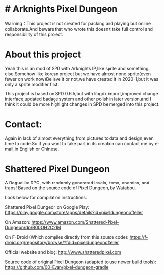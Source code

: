 # # Arknights Pixel Dungeon

Warning：This project is not created for packing and playing but online collaborate.And beware that who wrote this doesn't take full control and responsibility of this project.

# About this project

Yeah this is an mod of SPD with Arknights IP,like sprite and something else.Somehow like korean project but we have almost none sprite(even fewer on work now)Believe it or not,we have created it in 2020-1,but it was only a sprite modifier first.

This project is based on SPD 0.6.5,but with libgdx import,improved change interface,updated badage system and other polish in later version,and I think it could be more highlight changes in SPD be merged into this project.

# Contact:
Again in lack of almost everything,from pictures to data and design,even time to code.So if you want to take part in its creation can contact me by e-mail,in English or Chinese.

# Shattered Pixel Dungeon

A Roguelike RPG, with randomly generated levels, items, enemies, and traps!
Based on the source code of Pixel Dungeon, by Watabou.

Look below for compilation instructions.

Shattered Pixel Dungeon on Google Play:
https://play.google.com/store/apps/details?id=pixeldungeonofteller

On Amazon:
https://www.amazon.com/Shattered-Pixel-Dungeon/dp/B00OH2C21M

On F-Droid (Which compiles directly from this source code):
https://f-droid.org/repository/browse/?fdid=pixeldungeonofteller

Official website and blog:
http://www.shatteredpixel.com

Source code of original Pixel Dungeon (adapted to use newer build tools):
https://github.com/00-Evan/pixel-dungeon-gradle
